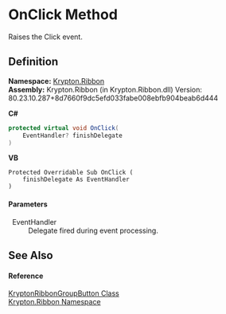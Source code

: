 # OnClick Method


Raises the Click event.



## Definition
**Namespace:** <a href="1e9bc734-cff9-e9b8-f013-94cdac669794.md">Krypton.Ribbon</a>  
**Assembly:** Krypton.Ribbon (in Krypton.Ribbon.dll) Version: 80.23.10.287+8d7660f9dc5efd033fabe008ebfb904beab6d444

**C#**
``` C#
protected virtual void OnClick(
	EventHandler? finishDelegate
)
```
**VB**
``` VB
Protected Overridable Sub OnClick ( 
	finishDelegate As EventHandler
)
```



#### Parameters
<dl><dt>  EventHandler</dt><dd>Delegate fired during event processing.</dd></dl>

## See Also


#### Reference
<a href="960f4a04-92a1-46ca-cf6d-664c6025ac61.md">KryptonRibbonGroupButton Class</a>  
<a href="1e9bc734-cff9-e9b8-f013-94cdac669794.md">Krypton.Ribbon Namespace</a>  
